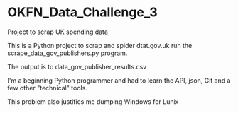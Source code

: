 # OKFN_Data_Challenge_3
Project to scrap UK spending data

This is a Python project to scrap and spider dtat.gov.uk
run the scrape_data_gov_publishers.py program.

The output is to data_gov_publisher_results.csv

I'm a beginning Python programmer and had to learn the API, json, Git
and a few other "technical" tools.

This problem also justifies me dumping Windows for Lunix

